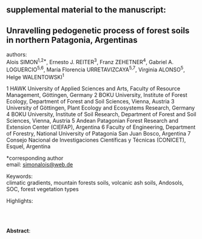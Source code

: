 ## supplemental material to the manuscript:

## Unravelling pedogenetic process of forest soils in northern Patagonia, Argentinas 

authors:   
Alois SIMON<sup>1,2*</sup>, Ernesto J. REITER<sup>3</sup>, Franz ZEHETNER<sup>4</sup>, Gabriel A. LOGUERCIO<sup>5,6</sup>, María Florencia URRETAVIZCAYA<sup>5,7</sup>, Virginia ALONSO<sup>5</sup>, Helge WALENTOWSKI<sup>1</sup>

1 HAWK University of Applied Sciences and Arts, Faculty of Resource Management, Göttingen, Germany
2 BOKU University, Institute of Forest Ecology, Department of Forest and Soil Sciences, Vienna, Austria
3 University of Göttingen, Plant Ecology and Ecosystems Research, Germany
4 BOKU University, Institute of Soil Research, Department of Forest and Soil Sciences, Vienna, Austria
5 Andean Patagonian Forest Research and Extension Center (CIEFAP), Argentina
6 Faculty of Engineering, Department of Forestry, National University of Patagonia San Juan Bosco, Argentina
7 Consejo Nacional de Investigaciones Científicas y Técnicas (CONICET), Esquel, Argentina


*corresponding author   
email: simonalois@web.de  



Keywords:  
climatic gradients, mountain forests soils, volcanic ash soils, Andosols, SOC, forest vegetation types 

Highlights:


<br>
<br>

**Abstract**:<p align="justify">
